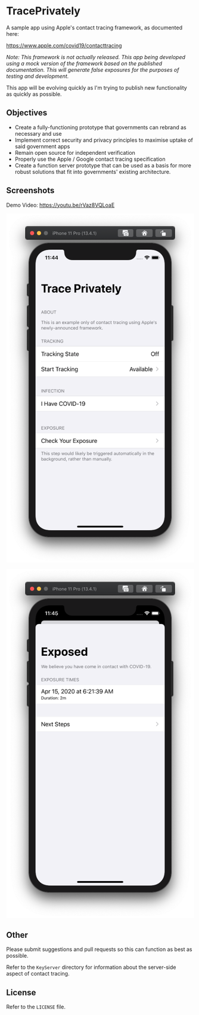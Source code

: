 # TracePrivately
A sample app using Apple's contact tracing framework, as documented here:

https://www.apple.com/covid19/contacttracing

*Note: This framework is not actually released. This app being developed using a mock version of the framework based on the published documentation. This will generate false exposures for the purposes of testing and development.*

This app will be evolving quickly as I'm trying to publish new functionality as quickly as possible.

## Objectives

* Create a fully-functioning prototype that governments can rebrand as necessary and use
* Implement correct security and privacy principles to maximise uptake of said government apps
* Remain open source for independent verification
* Properly use the Apple / Google contact tracing specification
* Create a function server prototype that can be used as a basis for more robust solutions that fit into governments' existing architecture.

## Screenshots

Demo Video: https://youtu.be/rVaz8VQLoaE

![Main Window](https://github.com/CrunchyBagel/TracePrivately/blob/master/screenshots/trace-main.png?raw=true)

![Exposed Window](https://github.com/CrunchyBagel/TracePrivately/blob/master/screenshots/trace-exposed.png?raw=true)

## Other

Please submit suggestions and pull requests so this can function as best as possible.

Refer to the `KeyServer` directory for information about the server-side aspect of contact tracing.

## License

Refer to the `LICENSE` file.
